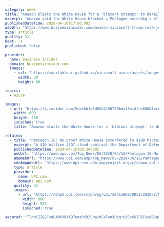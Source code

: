 ```yaml
---
category: news
title: "Amazon blasts the White House for a 'blatant attempt' to derail a probe of Trump's role in Microsoft's $10 billion JEDI contract win"
excerpt: "Amazon said the White House blocked a Pentagon watchdog's effort to probe its claim that Trump interfered in the JEDI contract process."
publishedDateTime: 2020-04-16T17:06:00Z
webUrl: "https://www.businessinsider.com/amazon-microsoft-trump-role-jedi-contract-2020-4"
type: article
quality: 31
heat: -1
published: false

provider:
  name: Business Insider
  domain: businessinsider.com
  images:
    - url: "https://smartableai.github.io/microsoft-azure/assets/images/organizations/businessinsider.com-50x50.jpg"
      width: 50
      height: 50

topics:
  - Azure

images:
  - url: "https://i.insider.com/5dee6b1dfd9db2496759bda1?width=600&format=jpeg&auto=webp"
    width: 600
    height: 450
    isCached: true
    title: "Amazon blasts the White House for a 'blatant attempt' to derail a probe of Trump's role in Microsoft's $10 billion JEDI contract win"

related:
  - title: "Pentagon IG: No proof White House interfered in $10B Microsoft contract"
    excerpt: "A $10 billion JEDI cloud contract the Department of Defense awarded to Microsoft doesn't appear to have been improperly influenced by the White House, a Pentagon watchdog said Wednesday."
    publishedDateTime: 2020-04-16T00:24:00Z
    webUrl: "https://www.upi.com/Top_News/US/2020/04/15/Pentagon-IG-No-proof-White-House-interfered-in-10B-Microsoft-contract/2041586970851/"
    ampWebUrl: "https://www.upi.com/amp/Top_News/US/2020/04/15/Pentagon-IG-No-proof-White-House-interfered-in-10B-Microsoft-contract/2041586970851/"
    cdnAmpWebUrl: "https://www-upi-com.cdn.ampproject.org/c/s/www.upi.com/amp/Top_News/US/2020/04/15/Pentagon-IG-No-proof-White-House-interfered-in-10B-Microsoft-contract/2041586970851/"
    type: article
    provider:
      name: UPI.com
      domain: upi.com
    quality: 42
    images:
      - url: "https://cdnph.upi.com/sv/ph/og/upi/2041586970851/2020/1/05336528eb81c90191c1c01e6fd6d80b/v1.5/Pentagon-IG-No-proof-White-House-interfered-in-10B-Microsoft-contract.jpg"
        width: 800
        height: 533
        isCached: true

secured: "TlnwCIIQ2FzaDANKRKXi97emzPXD2Sha/dCalwnXDjq+KiSoX8JF6Icw60GqVVXPWHtPXazkyozh60eG2vBx3Au7YSOcHXB9PSru8YyeY/0e2+k+8pq1vf36HLtjXxkEF0avBCKKKrrguxyDEFU8JgQRAIursdCXSxdfWEZyz0QcX+B9IczxAA5kyP9rlY2WggvTbAVwJRn4WDN+wr2xwuW1TyiUQ6q3FMpoakUKPy7OtwZkFqOWKioe6C8fO09fSuzsGuPUMV62f3ToAersOuQTLnSz4+JDpTJPhfFrkAKil39IzwjIJ4bwcn1FB/i0RFtffCiT3Dln32R+ajZVwQQXrjwTe8fO2ZCXNFz36l6UOX+OMFp1/AM60SgwiHMDtgzBHPe9NcNWsy7ewucUL2IQLDLSVzOhcy6vQklzOMTvs+fUcbpaoQT1ASMgbLLbNbuRaZuMdGhWV4k0XS6cm7TsO/seggc6LqwD+PUmY7M=;I6EqWfU6VC8VZgDy7wAxyw=="
---
```


